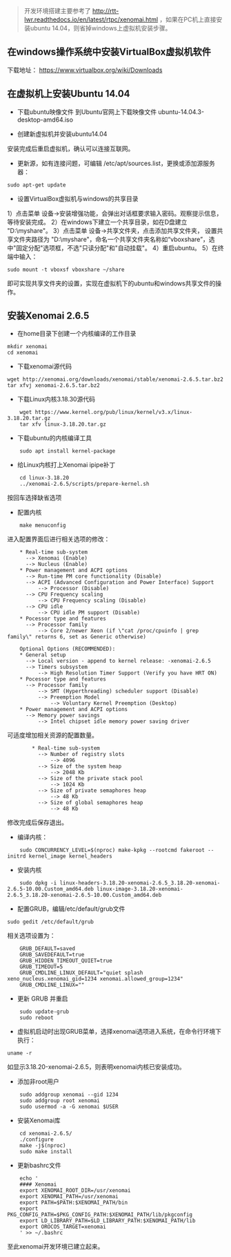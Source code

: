 > 开发环境搭建主要参考了 http://rtt-lwr.readthedocs.io/en/latest/rtpc/xenomai.html ，如果在PC机上直接安装ubuntu 14.04，则省掉windows上虚拟机安装步骤。

## 在windows操作系统中安装VirtualBox虚拟机软件

下载地址： https://www.virtualbox.org/wiki/Downloads

## 在虚拟机上安装Ubuntu 14.04

- 下载ubuntu映像文件
到Ubuntu官网上下载映像文件 ubuntu-14.04.3-desktop-amd64.iso

- 创建新虚拟机并安装ubuntu14.04

安装完成后重启虚拟机，确认可以连接互联网。

- 更新源，如有连接问题，可编辑 /etc/apt/sources.list，更换或添加源服务器：

```
sudo apt-get update
```
- 设置VirtualBox虚拟机与windows的共享目录

1）点击菜单 设备->安装增强功能，会弹出对话框要求输入密码。观察提示信息，等待安装完成。
2）在windows下建立一个共享目录，如在D盘建立 "D:\myshare"。
3）点击菜单 设备->共享文件夹，点击添加共享文件夹， 设置共享文件夹路径为 "D:\myshare"，命名一个共享文件夹名称如“vboxshare”，选中"固定分配"选项框，不选"只读分配"和"自动挂载"。
4）重启ubuntu。
5）在终端中输入：
```
sudo mount -t vboxsf vboxshare ~/share
```

即可实现共享文件夹的设置，实现在虚拟机下的ubuntu和windows共享文件的操作。

## 安装Xenomai 2.6.5

- 在home目录下创建一个内核编译的工作目录

```
mkdir xenomai
cd xenomai
```

- 下载xenomai源代码

```
wget http://xenomai.org/downloads/xenomai/stable/xenomai-2.6.5.tar.bz2
tar xfvj xenomai-2.6.5.tar.bz2
```

- 下载Linux内核3.18.30源代码

```
    wget https://www.kernel.org/pub/linux/kernel/v3.x/linux-3.18.20.tar.gz
    tar xfv linux-3.18.20.tar.gz
```

- 下载ubuntu的内核编译工具

```
    sudo apt install kernel-package
```

- 给Linux内核打上Xenomai ipipe补丁

```
    cd linux-3.18.20
    ../xenomai-2.6.5/scripts/prepare-kernel.sh
```
按回车选择缺省选项

- 配置内核

```
    make menuconfig
```
进入配置界面后进行相关选项的修改：

```
    * Real-time sub-system
      --> Xenomai (Enable)
      --> Nucleus (Enable)
    * Power management and ACPI options
      --> Run-time PM core functionality (Disable)
      --> ACPI (Advanced Configuration and Power Interface) Support
          --> Processor (Disable)
      --> CPU Frequency scaling
          --> CPU Frequency scaling (Disable)
      --> CPU idle
          --> CPU idle PM support (Disable)
    * Pocessor type and features
      --> Processor family
          --> Core 2/newer Xeon (if \"cat /proc/cpuinfo | grep family\" returns 6, set as Generic otherwise)

    Optional Options (RECOMMENDED):
    * General setup
      --> Local version - append to kernel release: -xenomai-2.6.5
      --> Timers subsystem
          --> High Resolution Timer Support (Verify you have HRT ON)
    * Pocessor type and features
      --> Processor family
          --> SMT (Hyperthreading) scheduler support (Disable)
          --> Preemption Model
              --> Voluntary Kernel Preemption (Desktop)
    * Power management and ACPI options
      --> Memory power savings
          --> Intel chipset idle memory power saving driver
```

可适度增加相关资源的配置数量。

```    
        * Real-time sub-system
          --> Number of registry slots
              --> 4096
          --> Size of the system heap
              --> 2048 Kb
          --> Size of the private stack pool
              --> 1024 Kb
          --> Size of private semaphores heap
              --> 48 Kb
          --> Size of global semaphores heap
              --> 48 Kb
```

修改完成后保存退出。

- 编译内核：

```
    sudo CONCURRENCY_LEVEL=$(nproc) make-kpkg --rootcmd fakeroot --initrd kernel_image kernel_headers
```

- 安装内核

```    cd ..
    sudo dpkg -i linux-headers-3.18.20-xenomai-2.6.5_3.18.20-xenomai-2.6.5-10.00.Custom_amd64.deb linux-image-3.18.20-xenomai-2.6.5_3.18.20-xenomai-2.6.5-10.00.Custom_amd64.deb
```

- 配置GRUB，编辑/etc/default/grub文件

```
sudo gedit /etc/default/grub
```

相关选项设置为：

```
    GRUB_DEFAULT=saved
    GRUB_SAVEDEFAULT=true
    GRUB_HIDDEN_TIMEOUT_QUIET=true
    GRUB_TIMEOUT=5
    GRUB_CMDLINE_LINUX_DEFAULT="quiet splash xeno_nucleus.xenomai_gid=1234 xenomai.allowed_group=1234"
    GRUB_CMDLINE_LINUX=""
```

- 更新 GRUB 并重启

```
    sudo update-grub
    sudo reboot
```
- 虚拟机启动时出现GRUB菜单，选择xenomai选项进入系统，在命令行环境下执行：

```
uname -r
```

如显示3.18.20-xenomai-2.6.5，则表明xenomai内核已安装成功。

- 添加非root用户

```
    sudo addgroup xenomai --gid 1234
    sudo addgroup root xenomai
    sudo usermod -a -G xenomai $USER
```

- 安装Xenomai库

```
    cd xenomai-2.6.5/
    ./configure
    make -j$(nproc)
    sudo make install
```

- 更新bashrc文件

```
    echo '
    #### Xenomai
    export XENOMAI_ROOT_DIR=/usr/xenomai
    export XENOMAI_PATH=/usr/xenomai
    export PATH=$PATH:$XENOMAI_PATH/bin
    export PKG_CONFIG_PATH=$PKG_CONFIG_PATH:$XENOMAI_PATH/lib/pkgconfig
    export LD_LIBRARY_PATH=$LD_LIBRARY_PATH:$XENOMAI_PATH/lib
    export OROCOS_TARGET=xenomai
    ' >> ~/.bashrc
```

至此xenomai开发环境已建立起来。
